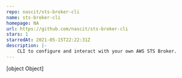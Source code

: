 ```yaml
---
repo: nascit/sts-broker-cli
name: sts-broker-cli
homepage: NA
url: https://github.com/nascit/sts-broker-cli
stars: 1
starredAt: 2021-05-15T22:22:31Z
description: |-
    CLI to configure and interact with your own AWS STS Broker.
---
```


[object Object]
